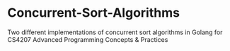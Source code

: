 # Concurrent-Sort-Algorithms
Two different implementations of concurrent sort algorithms in Golang for CS4207 Advanced Programming Concepts &amp; Practices
